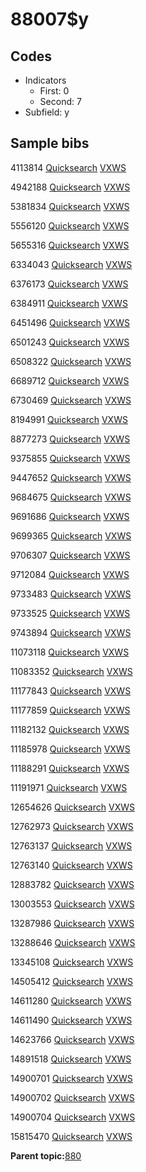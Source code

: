 # 88007$y

## Codes

-   Indicators
    -   First: 0
    -   Second: 7
-   Subfield: y

## Sample bibs

4113814 [Quicksearch](https://search.library.yale.edu/catalog/4113814) [VXWS](http://prodorbis.library.yale.edu:7014/vxws/GetHoldingsService?bibId=4113814)

4942188 [Quicksearch](https://search.library.yale.edu/catalog/4942188) [VXWS](http://prodorbis.library.yale.edu:7014/vxws/GetHoldingsService?bibId=4942188)

5381834 [Quicksearch](https://search.library.yale.edu/catalog/5381834) [VXWS](http://prodorbis.library.yale.edu:7014/vxws/GetHoldingsService?bibId=5381834)

5556120 [Quicksearch](https://search.library.yale.edu/catalog/5556120) [VXWS](http://prodorbis.library.yale.edu:7014/vxws/GetHoldingsService?bibId=5556120)

5655316 [Quicksearch](https://search.library.yale.edu/catalog/5655316) [VXWS](http://prodorbis.library.yale.edu:7014/vxws/GetHoldingsService?bibId=5655316)

6334043 [Quicksearch](https://search.library.yale.edu/catalog/6334043) [VXWS](http://prodorbis.library.yale.edu:7014/vxws/GetHoldingsService?bibId=6334043)

6376173 [Quicksearch](https://search.library.yale.edu/catalog/6376173) [VXWS](http://prodorbis.library.yale.edu:7014/vxws/GetHoldingsService?bibId=6376173)

6384911 [Quicksearch](https://search.library.yale.edu/catalog/6384911) [VXWS](http://prodorbis.library.yale.edu:7014/vxws/GetHoldingsService?bibId=6384911)

6451496 [Quicksearch](https://search.library.yale.edu/catalog/6451496) [VXWS](http://prodorbis.library.yale.edu:7014/vxws/GetHoldingsService?bibId=6451496)

6501243 [Quicksearch](https://search.library.yale.edu/catalog/6501243) [VXWS](http://prodorbis.library.yale.edu:7014/vxws/GetHoldingsService?bibId=6501243)

6508322 [Quicksearch](https://search.library.yale.edu/catalog/6508322) [VXWS](http://prodorbis.library.yale.edu:7014/vxws/GetHoldingsService?bibId=6508322)

6689712 [Quicksearch](https://search.library.yale.edu/catalog/6689712) [VXWS](http://prodorbis.library.yale.edu:7014/vxws/GetHoldingsService?bibId=6689712)

6730469 [Quicksearch](https://search.library.yale.edu/catalog/6730469) [VXWS](http://prodorbis.library.yale.edu:7014/vxws/GetHoldingsService?bibId=6730469)

8194991 [Quicksearch](https://search.library.yale.edu/catalog/8194991) [VXWS](http://prodorbis.library.yale.edu:7014/vxws/GetHoldingsService?bibId=8194991)

8877273 [Quicksearch](https://search.library.yale.edu/catalog/8877273) [VXWS](http://prodorbis.library.yale.edu:7014/vxws/GetHoldingsService?bibId=8877273)

9375855 [Quicksearch](https://search.library.yale.edu/catalog/9375855) [VXWS](http://prodorbis.library.yale.edu:7014/vxws/GetHoldingsService?bibId=9375855)

9447652 [Quicksearch](https://search.library.yale.edu/catalog/9447652) [VXWS](http://prodorbis.library.yale.edu:7014/vxws/GetHoldingsService?bibId=9447652)

9684675 [Quicksearch](https://search.library.yale.edu/catalog/9684675) [VXWS](http://prodorbis.library.yale.edu:7014/vxws/GetHoldingsService?bibId=9684675)

9691686 [Quicksearch](https://search.library.yale.edu/catalog/9691686) [VXWS](http://prodorbis.library.yale.edu:7014/vxws/GetHoldingsService?bibId=9691686)

9699365 [Quicksearch](https://search.library.yale.edu/catalog/9699365) [VXWS](http://prodorbis.library.yale.edu:7014/vxws/GetHoldingsService?bibId=9699365)

9706307 [Quicksearch](https://search.library.yale.edu/catalog/9706307) [VXWS](http://prodorbis.library.yale.edu:7014/vxws/GetHoldingsService?bibId=9706307)

9712084 [Quicksearch](https://search.library.yale.edu/catalog/9712084) [VXWS](http://prodorbis.library.yale.edu:7014/vxws/GetHoldingsService?bibId=9712084)

9733483 [Quicksearch](https://search.library.yale.edu/catalog/9733483) [VXWS](http://prodorbis.library.yale.edu:7014/vxws/GetHoldingsService?bibId=9733483)

9733525 [Quicksearch](https://search.library.yale.edu/catalog/9733525) [VXWS](http://prodorbis.library.yale.edu:7014/vxws/GetHoldingsService?bibId=9733525)

9743894 [Quicksearch](https://search.library.yale.edu/catalog/9743894) [VXWS](http://prodorbis.library.yale.edu:7014/vxws/GetHoldingsService?bibId=9743894)

11073118 [Quicksearch](https://search.library.yale.edu/catalog/11073118) [VXWS](http://prodorbis.library.yale.edu:7014/vxws/GetHoldingsService?bibId=11073118)

11083352 [Quicksearch](https://search.library.yale.edu/catalog/11083352) [VXWS](http://prodorbis.library.yale.edu:7014/vxws/GetHoldingsService?bibId=11083352)

11177843 [Quicksearch](https://search.library.yale.edu/catalog/11177843) [VXWS](http://prodorbis.library.yale.edu:7014/vxws/GetHoldingsService?bibId=11177843)

11177859 [Quicksearch](https://search.library.yale.edu/catalog/11177859) [VXWS](http://prodorbis.library.yale.edu:7014/vxws/GetHoldingsService?bibId=11177859)

11182132 [Quicksearch](https://search.library.yale.edu/catalog/11182132) [VXWS](http://prodorbis.library.yale.edu:7014/vxws/GetHoldingsService?bibId=11182132)

11185978 [Quicksearch](https://search.library.yale.edu/catalog/11185978) [VXWS](http://prodorbis.library.yale.edu:7014/vxws/GetHoldingsService?bibId=11185978)

11188291 [Quicksearch](https://search.library.yale.edu/catalog/11188291) [VXWS](http://prodorbis.library.yale.edu:7014/vxws/GetHoldingsService?bibId=11188291)

11191971 [Quicksearch](https://search.library.yale.edu/catalog/11191971) [VXWS](http://prodorbis.library.yale.edu:7014/vxws/GetHoldingsService?bibId=11191971)

12654626 [Quicksearch](https://search.library.yale.edu/catalog/12654626) [VXWS](http://prodorbis.library.yale.edu:7014/vxws/GetHoldingsService?bibId=12654626)

12762973 [Quicksearch](https://search.library.yale.edu/catalog/12762973) [VXWS](http://prodorbis.library.yale.edu:7014/vxws/GetHoldingsService?bibId=12762973)

12763137 [Quicksearch](https://search.library.yale.edu/catalog/12763137) [VXWS](http://prodorbis.library.yale.edu:7014/vxws/GetHoldingsService?bibId=12763137)

12763140 [Quicksearch](https://search.library.yale.edu/catalog/12763140) [VXWS](http://prodorbis.library.yale.edu:7014/vxws/GetHoldingsService?bibId=12763140)

12883782 [Quicksearch](https://search.library.yale.edu/catalog/12883782) [VXWS](http://prodorbis.library.yale.edu:7014/vxws/GetHoldingsService?bibId=12883782)

13003553 [Quicksearch](https://search.library.yale.edu/catalog/13003553) [VXWS](http://prodorbis.library.yale.edu:7014/vxws/GetHoldingsService?bibId=13003553)

13287986 [Quicksearch](https://search.library.yale.edu/catalog/13287986) [VXWS](http://prodorbis.library.yale.edu:7014/vxws/GetHoldingsService?bibId=13287986)

13288646 [Quicksearch](https://search.library.yale.edu/catalog/13288646) [VXWS](http://prodorbis.library.yale.edu:7014/vxws/GetHoldingsService?bibId=13288646)

13345108 [Quicksearch](https://search.library.yale.edu/catalog/13345108) [VXWS](http://prodorbis.library.yale.edu:7014/vxws/GetHoldingsService?bibId=13345108)

14505412 [Quicksearch](https://search.library.yale.edu/catalog/14505412) [VXWS](http://prodorbis.library.yale.edu:7014/vxws/GetHoldingsService?bibId=14505412)

14611280 [Quicksearch](https://search.library.yale.edu/catalog/14611280) [VXWS](http://prodorbis.library.yale.edu:7014/vxws/GetHoldingsService?bibId=14611280)

14611490 [Quicksearch](https://search.library.yale.edu/catalog/14611490) [VXWS](http://prodorbis.library.yale.edu:7014/vxws/GetHoldingsService?bibId=14611490)

14623766 [Quicksearch](https://search.library.yale.edu/catalog/14623766) [VXWS](http://prodorbis.library.yale.edu:7014/vxws/GetHoldingsService?bibId=14623766)

14891518 [Quicksearch](https://search.library.yale.edu/catalog/14891518) [VXWS](http://prodorbis.library.yale.edu:7014/vxws/GetHoldingsService?bibId=14891518)

14900701 [Quicksearch](https://search.library.yale.edu/catalog/14900701) [VXWS](http://prodorbis.library.yale.edu:7014/vxws/GetHoldingsService?bibId=14900701)

14900702 [Quicksearch](https://search.library.yale.edu/catalog/14900702) [VXWS](http://prodorbis.library.yale.edu:7014/vxws/GetHoldingsService?bibId=14900702)

14900704 [Quicksearch](https://search.library.yale.edu/catalog/14900704) [VXWS](http://prodorbis.library.yale.edu:7014/vxws/GetHoldingsService?bibId=14900704)

15815470 [Quicksearch](https://search.library.yale.edu/catalog/15815470) [VXWS](http://prodorbis.library.yale.edu:7014/vxws/GetHoldingsService?bibId=15815470)

**Parent topic:**[880](../../tags/880/880.md)

